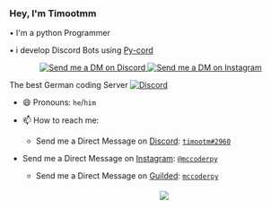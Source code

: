 ### Hey, I'm Timootmm

• I'm a python Programmer

• i develop Discord Bots using [Py-cord](https://github.com/Pycord-Development)

<p align="center">
  <a href="https://discord.com/users/1078242409495932969" target="_blank">
    <img src="https://img.shields.io/badge/-Discord-5865F2?style=for-the-badge&logo=discord&logoColor=white" alt="Send me a DM on Discord">
  </a>
  <a href="https://www.instagram.com/timootm1/" target="_blank">
    <img src="https://img.shields.io/badge/-Instagram-EC3B83?style=for-the-badge&logo=instagram&logoColor=white" alt="Send me a DM on Instagram">
  </a>

The best German coding Server
[![Discord](https://img.shields.io/discord/1010915072694046794?style=for-the-badge&logo=discord&logoColor=White&labelColor=Blue&color=Blue)](HTTPS://discord.gg/codingkeks)

- 😄 Pronouns: `he`/`him`

- 📫 How to reach me: 
  
  - Send me a Direct Message on [Discord](https://discord.com): [`timootm#2960`](https://discord.com/users/1078242409495932969)

- Send me a Direct Message on [Instagram](https://instagram.com): [`@mccoderpy`](https://instagram.com/mccoderpy)
  - Send me a Direct Message on [Guilded](https://guilded.gg): [`mccoderpy`](https://guilded.gg/u/mccoder-py)


    <center>
        <img src="https://discord.c99.nl/widget/theme-1/1078242409495932969.png" style='padding: 5px'>
    </center>

